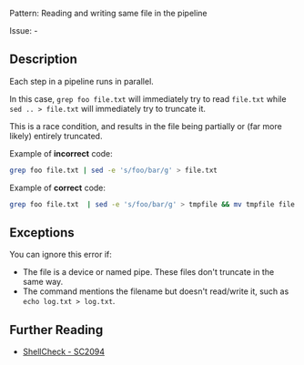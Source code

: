 Pattern: Reading and writing same file in the pipeline

Issue: -

## Description

Each step in a pipeline runs in parallel.

In this case, `grep foo file.txt` will immediately try to read `file.txt` while `sed .. > file.txt` will immediately try to truncate it.

This is a race condition, and results in the file being partially or (far more likely) entirely truncated.

Example of **incorrect** code:

```sh
grep foo file.txt | sed -e 's/foo/bar/g' > file.txt
```

Example of **correct** code:

```sh
grep foo file.txt  | sed -e 's/foo/bar/g' > tmpfile && mv tmpfile file.txt
```

## Exceptions

You can ignore this error if:

* The file is a device or named pipe. These files don't truncate in the same way.
* The command mentions the filename but doesn't read/write it, such as `echo log.txt > log.txt`.

## Further Reading

* [ShellCheck - SC2094](https://github.com/koalaman/shellcheck/wiki/SC2094)
